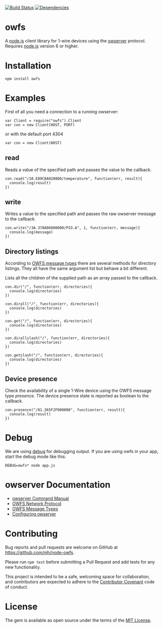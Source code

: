 [![Build Status](https://travis-ci.org/njh/node-owfs.png)](https://travis-ci.org/njh/node-owfs)
[![Dependencies](https://david-dm.org/njh/node-owfs.png)](https://david-dm.org/njh/node-owfs)

owfs
====

A [node.js] client library for 1-wire devices using the [owserver] protocol.
Requires [node.js] version 6 or higher.

Installation
============

    npm install owfs

Examples
========

First of all you need a connection to a running owserver:

    var Client = require("owfs").Client
    var con = new Client(HOST, PORT)

or with the default port 4304

    var con = new Client(HOST)

read
----
Reads a value of the specified path and passes the value to the callback.

    con.read("/10.E89C8A020800/temperature", function(err, result){
      console.log(result)
    })

write
-----
Writes a value to the specified path and passes the raw owserver message to the callback.

    con.write("/3A.378A06000000/PIO.A", 1, function(err, message){
      console.log(message)
    })

Directory listings
------------------
According to [OWFS message types](http://owfs.org/index.php?page=owserver-message-types) there are several methods for directory listings. They all have the same argument list but behave a bit different.

Lists all the children of the supplied path as an array passed to the callback.

    con.dir("/", function(err, directories){
      console.log(directories)
    })

    con.dirall("/", function(err, directories){
      console.log(directories)
    })

    con.get("/", function(err, directories){
      console.log(directories)
    })

    con.dirallslash("/", function(err, directories){
      console.log(directories)
    })

    con.getslash("/", function(err, directories){
      console.log(directories)
    })

Device presence
---------------
Check the availability of a single 1-Wire device using the OWFS message type *presence*. The device presence state is reported as boolean to the callback.

    con.presence("/81.365F2F000000", function(err, result){
      console.log(result)
    })

Debug
=====
We are using [debug] for debugging output. If you are using owfs in your app, start the debug mode like this:

    DEBUG=owfs* node app.js

owserver Documentation
======================

* [owserver Command Manual](http://owfs.org/index.php?page=owserver)
* [OWFS Network Protocol](http://owfs.org/index.php?page=owserver-protocol)
* [OWFS Message Types](http://owfs.org/index.php?page=owserver-message-types)
* [Configuring owserver](http://owfs.org/index.php?page=configuration-file)


Contributing
============

Bug reports and pull requests are welcome on GitHub at https://github.com/njh/node-owfs.

Please run ```npm test``` before submitting a Pull Request and add tests for any new functionality.

This project is intended to be a safe, welcoming space for collaboration, and contributors are expected to adhere to the [Contributor Covenant] code of conduct.


License
=======

The gem is available as open source under the terms of the [MIT License].


[node.js]:     https://nodejs.org/
[owserver]:    http://owfs.org/index.php?page=owserver
[debug]:       https://github.com/visionmedia/debug
[MIT License]: http://opensource.org/licenses/MIT
[Contributor Covenant]: http://contributor-covenant.org

